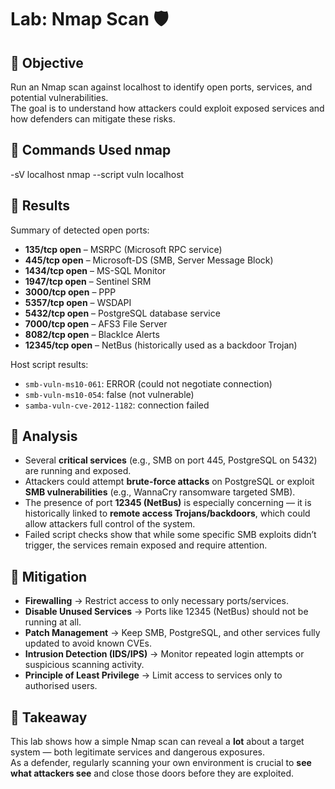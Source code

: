 # Lab: Nmap Scan 🛡️

## 🔹 Objective
Run an Nmap scan against localhost to identify open ports, services, and potential vulnerabilities.  
The goal is to understand how attackers could exploit exposed services and how defenders can mitigate these risks.

## 🔹 Commands Used nmap 
-sV localhost
nmap --script vuln localhost


## 🔹 Results



Summary of detected open ports:
- **135/tcp open** – MSRPC (Microsoft RPC service)  
- **445/tcp open** – Microsoft-DS (SMB, Server Message Block)  
- **1434/tcp open** – MS-SQL Monitor  
- **1947/tcp open** – Sentinel SRM  
- **3000/tcp open** – PPP  
- **5357/tcp open** – WSDAPI  
- **5432/tcp open** – PostgreSQL database service  
- **7000/tcp open** – AFS3 File Server  
- **8082/tcp open** – BlackIce Alerts  
- **12345/tcp open** – NetBus (historically used as a backdoor Trojan)

Host script results:
- `smb-vuln-ms10-061`: ERROR (could not negotiate connection)  
- `smb-vuln-ms10-054`: false (not vulnerable)  
- `samba-vuln-cve-2012-1182`: connection failed  

## 🔹 Analysis
- Several **critical services** (e.g., SMB on port 445, PostgreSQL on 5432) are running and exposed.  
- Attackers could attempt **brute-force attacks** on PostgreSQL or exploit **SMB vulnerabilities** (e.g., WannaCry ransomware targeted SMB).  
- The presence of port **12345 (NetBus)** is especially concerning — it is historically linked to **remote access Trojans/backdoors**, which could allow attackers full control of the system.  
- Failed script checks show that while some specific SMB exploits didn’t trigger, the services remain exposed and require attention.

## 🔹 Mitigation
- **Firewalling** → Restrict access to only necessary ports/services.  
- **Disable Unused Services** → Ports like 12345 (NetBus) should not be running at all.  
- **Patch Management** → Keep SMB, PostgreSQL, and other services fully updated to avoid known CVEs.  
- **Intrusion Detection (IDS/IPS)** → Monitor repeated login attempts or suspicious scanning activity.  
- **Principle of Least Privilege** → Limit access to services only to authorised users.

## 🔹 Takeaway
This lab shows how a simple Nmap scan can reveal a **lot** about a target system — both legitimate services and dangerous exposures.  
As a defender, regularly scanning your own environment is crucial to **see what attackers see** and close those doors before they are exploited.
